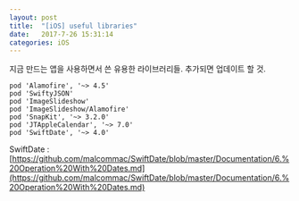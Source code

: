 ```yaml
---
layout: post
title:  "[iOS] useful libraries"
date:   2017-7-26 15:31:14
categories: iOS
---
```

지금 만드는 앱을 사용하면서 쓴 유용한 라이브러리들. 추가되면 업데이트 할 것.

```
pod 'Alamofire', '~> 4.5'
pod 'SwiftyJSON'
pod 'ImageSlideshow'
pod 'ImageSlideshow/Alamofire'
pod 'SnapKit', '~> 3.2.0'
pod 'JTAppleCalendar', '~> 7.0'
pod 'SwiftDate', '~> 4.0'
```
 

SwiftDate : [https://github.com/malcommac/SwiftDate/blob/master/Documentation/6.%20Operation%20With%20Dates.md](https://github.com/malcommac/SwiftDate/blob/master/Documentation/6.%20Operation%20With%20Dates.md)

